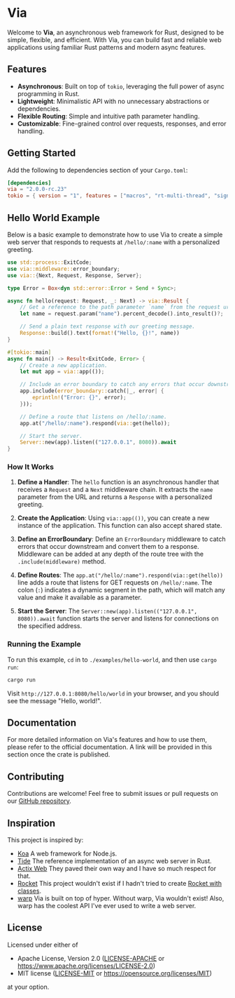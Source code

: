 # Via

Welcome to **Via**, an asynchronous web framework for Rust, designed to be simple, flexible, and efficient. With Via, you can build fast and reliable web applications using familiar Rust patterns and modern async features.

## Features

-   **Asynchronous**: Built on top of `tokio`, leveraging the full power of async programming in Rust.
-   **Lightweight**: Minimalistic API with no unnecessary abstractions or dependencies.
-   **Flexible Routing**: Simple and intuitive path parameter handling.
-   **Customizable**: Fine-grained control over requests, responses, and error handling.

## Getting Started

Add the following to dependencies section of your `Cargo.toml`:

```toml
[dependencies]
via = "2.0.0-rc.23"
tokio = { version = "1", features = ["macros", "rt-multi-thread", "signal"] }
```

## Hello World Example

Below is a basic example to demonstrate how to use Via to create a simple web server that responds to requests at `/hello/:name` with a personalized greeting.

```rust
use std::process::ExitCode;
use via::middleware::error_boundary;
use via::{Next, Request, Response, Server};

type Error = Box<dyn std::error::Error + Send + Sync>;

async fn hello(request: Request, _: Next) -> via::Result {
    // Get a reference to the path parameter `name` from the request uri.
    let name = request.param("name").percent_decode().into_result()?;

    // Send a plain text response with our greeting message.
    Response::build().text(format!("Hello, {}!", name))
}

#[tokio::main]
async fn main() -> Result<ExitCode, Error> {
    // Create a new application.
    let mut app = via::app(());

    // Include an error boundary to catch any errors that occur downstream.
    app.include(error_boundary::catch(|_, error| {
        eprintln!("Error: {}", error);
    }));

    // Define a route that listens on /hello/:name.
    app.at("/hello/:name").respond(via::get(hello));

    // Start the server.
    Server::new(app).listen(("127.0.0.1", 8080)).await
}
```

### How It Works

1. **Define a Handler**: The `hello` function is an asynchronous handler that receives a `Request` and a `Next` middleware chain. It extracts the `name` parameter from the URL and returns a `Response` with a personalized greeting.

2. **Create the Application**: Using `via::app(())`, you can create a new instance of the application. This function can also accept shared state.

3. **Define an ErrorBoundary**: Define an `ErrorBoundary` middleware to catch errors that occur downstream and convert them to a response. Middleware can be added at any depth of the route tree with the `.include(middleware)` method.

4. **Define Routes**: The `app.at("/hello/:name").respond(via::get(hello))` line adds a route that listens for GET requests on `/hello/:name`. The colon (`:`) indicates a dynamic segment in the path, which will match any value and make it available as a parameter.

5. **Start the Server**: The `Server::new(app).listen(("127.0.0.1", 8080)).await` function starts the server and listens for connections on the specified address.

### Running the Example

To run this example, `cd` in to `./examples/hello-world`, and then use `cargo run`:

```sh
cargo run
```

Visit `http://127.0.0.1:8080/hello/world` in your browser, and you should see the message "Hello, world!".

## Documentation

For more detailed information on Via's features and how to use them, please refer to the official documentation. A link will be provided in this section once the crate is published.

## Contributing

Contributions are welcome! Feel free to submit issues or pull requests on our [GitHub repository](https://github.com/zacharygolba/via).

## Inspiration

This project is inspired by:

-   [Koa](https://github.com/koajs/koa) A web framework for Node.js.
-   [Tide](https://github.com/http-rs/tide) The reference implementation of an async web server in Rust.
-   [Actix Web](https://github.com/actix/actix-web) They paved their own way and I have so much respect for that.
-   [Rocket](https://github.com/rwf2/Rocket) This project wouldn't exist if I hadn't tried to create [Rocket with classes](https://github.com/zacharygolba/via/blob/f44a3e8eeaee74cadfa2dd48cb60db5ef301aa01/docs/examples/advanced-blog/src/services/api/posts.rs).
-   [warp](https://github.com/seanmonstar/warp) Via is built on top of hyper. Without warp, Via wouldn't exist! Also, warp has the coolest API I've ever used to write a web server.

## License

Licensed under either of

-   Apache License, Version 2.0 ([LICENSE-APACHE](LICENSE-APACHE) or https://www.apache.org/licenses/LICENSE-2.0)
-   MIT license ([LICENSE-MIT](LICENSE-MIT) or https://opensource.org/licenses/MIT)

at your option.
